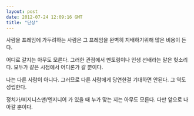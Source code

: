 ```yaml
---
layout: post
date: 2012-07-24 12:09:16 GMT
title: "단상"
---
```

<p>사람을 프레임에 가두려하는 사람은 그 프레임을 완벽히 지배하기위해 많은 비용이 든다.</p>&#13;
<p>어디로 갈지는 아무도 모른다. 그러한 관점에서 멘토링이나 인생 선배라는 말은 헛소리다. 모두가 같은 시점에서 어디론가 갈 뿐이다. </p>&#13;
<p>나는 다른 사람이 아니다. 그러므로 다른 사람에게 당연한걸 기대하면 안된다. 그 역도 성립한다. </p>&#13;
<p>정치가/비지니스맨/엔지니어 가 있을 때 누가 맞는 지는 아무도 모른다. 다만 앞으로 나아갈 뿐이다.</p>&#13;
 